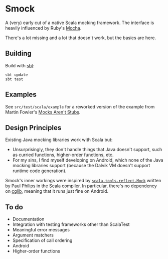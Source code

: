 # Smock

A (very) early cut of a native Scala mocking framework. The interface is heavily influenced by Ruby's [Mocha](http://mocha.rubyforge.org/).

There's a lot missing and a lot that doesn't work, but the basics are here.

## Building

Build with [sbt](http://code.google.com/p/simple-build-tool/):

    sbt update
    sbt test

## Examples

See `src/test/scala/example` for a reworked version of the example from Martin Fowler's [Mocks Aren't Stubs](http://martinfowler.com/articles/mocksArentStubs.html).

## Design Principles

Existing Java mocking libraries work with Scala but:

* Unsurprisingly, they don't handle things that Java doesn't support, such as curried functions, higher-order functions, etc.
* For my sins, I find myself developing on Android, which none of the Java mocking libraries support (because the Dalvik VM doesn't support runtime code generation).

Smock's inner workings were inspired by [`scala.tools.reflect.Mock`](http://lampsvn.epfl.ch/svn-repos/scala/scala/trunk/src/compiler/scala/tools/reflect/Mock.scala) written by Paul Philips in the Scala compiler. In particular, there's no dependency on [cglib](http://cglib.sourceforge.net/), meaning that it runs just fine on Android.

## To do

* Documentation
* Integration with testing frameworks other than ScalaTest
* Meaningful error messages
* Argument matchers
* Specification of call ordering
* Android
* Higher-order functions

